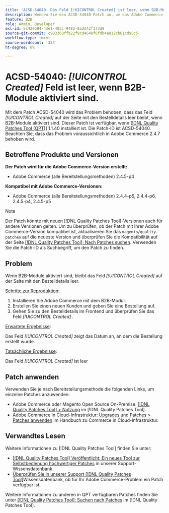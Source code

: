 ```yaml
---
title: 'ACSD-54040: Das Feld [!UICONTROL Created] ist leer, wenn B2B-Module aktiviert sind, in der Reihenfolge der Details'
description: Wenden Sie den ACSD-54040-Patch an, um das Adobe Commerce-Problem zu beheben, bei dem das Feld [!UICONTROL Created] auf der Seite mit den Bestelldetails leer ist, wenn B2B-Module aktiviert sind.
feature: B2B
role: Admin, Developer
exl-id: 5c420b94-43e1-40ac-9482-8a2d42f173d9
source-git-commit: c903360ffb22f9cd4648f6fdb4a812cb61cd90c5
workflow-type: tm+mt
source-wordcount: '354'
ht-degree: 0%

---
```


# ACSD-54040: *[!UICONTROL Created]* Feld ist leer, wenn B2B-Module aktiviert sind.

Mit dem Patch ACSD-54040 wird das Problem behoben, dass das Feld *[!UICONTROL Created]* auf der Seite mit den Bestelldetails leer bleibt, wenn B2B-Module aktiviert sind. Dieser Patch ist verfügbar, wenn [[!DNL Quality Patches Tool (QPT)]](/help/announcements/adobe-commerce-announcements/magento-quality-patches-released-new-tool-to-self-serve-quality-patches.md) 1.1.40 installiert ist. Die Patch-ID ist ACSD-54040. Beachten Sie, dass das Problem voraussichtlich in Adobe Commerce 2.4.7 behoben wird.

## Betroffene Produkte und Versionen

**Der Patch wird für die Adobe Commerce-Version erstellt:**

* Adobe Commerce (alle Bereitstellungsmethoden) 2.4.5-p4

**Kompatibel mit Adobe Commerce-Versionen:**

* Adobe Commerce (alle Bereitstellungsmethoden) 2.4.4-p5, 2.4.4-p6, 2.4.5-p4, 2.4.5-p5

>[!NOTE]
>
>Der Patch könnte mit neuen [!DNL Quality Patches Tool]-Versionen auch für andere Versionen gelten. Um zu überprüfen, ob der Patch mit Ihrer Adobe Commerce-Version kompatibel ist, aktualisieren Sie das `magento/quality-patches` auf die neueste Version und überprüfen Sie die Kompatibilität auf der Seite [[!DNL Quality Patches Tool]: Nach Patches suchen](https://experienceleague.adobe.com/tools/commerce-quality-patches/index.html?lang=de). Verwenden Sie die Patch-ID als Suchbegriff, um den Patch zu finden.

## Problem

Wenn B2B-Module aktiviert sind, bleibt das Feld *[!UICONTROL Created]* auf der Seite mit den Bestelldetails leer.

<u>Schritte zur Reproduktion</u>:

1. Installieren Sie Adobe Commerce mit dem B2B-Modul.
1. Erstellen Sie einen neuen Kunden und geben Sie eine Bestellung auf.
1. Gehen Sie zu den Bestelldetails im Frontend und überprüfen Sie das Feld *[!UICONTROL Created]* .

<u>Erwartete Ergebnisse</u>:

Das Feld *[!UICONTROL Created]* zeigt das Datum an, an dem die Bestellung erstellt wurde.

<u>Tatsächliche Ergebnisse</u>:

Das Feld *[!UICONTROL Created]* ist leer

## Patch anwenden

Verwenden Sie je nach Bereitstellungsmethode die folgenden Links, um einzelne Patches anzuwenden:

* Adobe Commerce oder Magento Open Source On-Premise: [[!DNL Quality Patches Tool] > Nutzung](https://experienceleague.adobe.com/docs/commerce-operations/tools/quality-patches-tool/usage.html?lang=de) im [!DNL Quality Patches Tool].
* Adobe Commerce in Cloud-Infrastruktur: [Upgrades und Patches > Patches anwenden](https://experienceleague.adobe.com/docs/commerce-cloud-service/user-guide/develop/upgrade/apply-patches.html?lang=de) im Handbuch zu Commerce in Cloud-Infrastruktur.

## Verwandtes Lesen

Weitere Informationen zu [!DNL Quality Patches Tool] finden Sie unter:

* [[!DNL Quality Patches Tool] Veröffentlicht: Ein neues Tool zur Selbstbedienung hochwertiger Patches](/help/announcements/adobe-commerce-announcements/magento-quality-patches-released-new-tool-to-self-serve-quality-patches.md) in unserer Support-Wissensdatenbank.
* [Überprüfen Sie in unserer Support [!DNL Quality Patches Tool]](/help/support-tools/patches-available-in-qpt-tool/check-patch-for-magento-issue-with-magento-quality-patches.md)Wissensdatenbank, ob für Ihr Adobe Commerce-Problem ein Patch verfügbar ist.

Weitere Informationen zu anderen in QPT verfügbaren Patches finden Sie unter [[!DNL Quality Patches Tool]: Suchen nach Patches](https://experienceleague.adobe.com/tools/commerce-quality-patches/index.html?lang=de) im [!DNL Quality Patches Tool].
